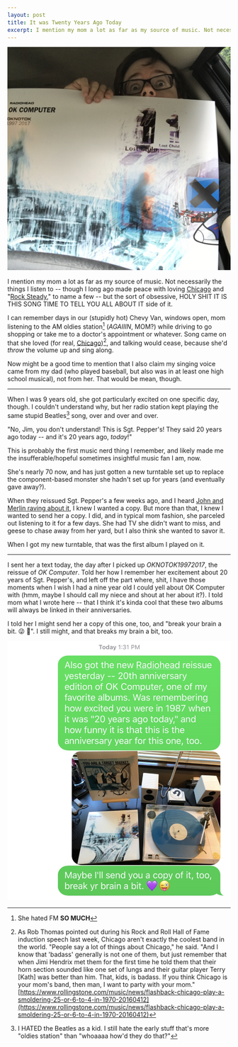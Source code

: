 ```yaml
---
layout: post
title: It was Twenty Years Ago Today
excerpt: I mention my mom a lot as far as my source of music. Not necessarily the things I listen to, but the obsessive side of it.
---
```


<img alt="me and a giant OKNOTOK19972017 poster" src="https://raw.githubusercontent.com/jwithington/jwithington.github.io/master/images/070817-radiohead-poster.jpg">

I mention my mom a lot as far as my source of music. Not necessarily the things I listen to -- though I long ago made peace with loving [Chicago][Chicago] and "[Rock Steady][whispers]," to name a few -- but the sort of obsessive, HOLY SHIT IT IS THIS SONG TIME TO TELL YOU ALL ABOUT IT side of it.

I can remember days in our (stupidly hot) Chevy Van, windows open, mom listening to the AM oldies station[^1] (*AGAIIIN*, MOM?) while driving to go shopping or take me to a doctor's appointment or whatever. Song came on that she loved (for real, [Chicago][Chicago2])[^2], and talking would cease, because she'd *throw* the volume up and sing along.

Now might be a good time to mention that I also claim my singing voice came from my dad (who played baseball, but also was in at least one high school musical), not from her. That would be mean, though.

***

When I was 9 years old, she got particularly excited on one specific day, though.  I couldn't understand why, but her radio station kept playing the same stupid Beatles[^3] song, over and over and over.

"No, Jim, you don't understand!  This is Sgt. Pepper's! They said 20 years ago today -- and it's 20 years ago, *today*!"

This is probably the first music nerd thing I remember, and likely made me the insufferable/hopeful sometimes insightful music fan I am, now.

She's nearly 70 now, and has just gotten a new turntable set up to replace the component-based monster she hadn't set up for years (and eventually gave away?).

When they reissued Sgt. Pepper's a few weeks ago, and I heard [John and Merlin raving about it][ROTL], I knew I wanted a copy. But more than that, I knew I wanted to send her  a copy. I did, and in typical mom fashion, she parceled out listening to it for a few days.  She had TV she didn't want to miss, and geese to chase away from her yard, but I also think she wanted to savor it.

When I got my new turntable, that was the first album I played on it.

***

I sent her a text today, the day after I picked up *OKNOTOK19972017*, the reissue of *OK Computer*.  Told her how I remember her excitement about 20 years of Sgt. Pepper's, and left off the part where, shit, I have those moments when I wish I had a nine year old I could yell about OK Computer with (hmm, maybe I should call my niece and shout at her about it?). I told mom what I wrote here -- that I think it's kinda cool that these two albums will always be linked in their anniversaries.

I told her I might send her a copy of this one, too, and "break your brain a bit. 😜 💜". I still might, and that breaks my brain a bit, too.

<img alt="texts between me and my mom" src="https://raw.githubusercontent.com/jwithington/jwithington.github.io/master/images/070817-mom-radiohead-text.jpg">

[Chicago]: https://www.youtube.com/watch?v=iUAYeN3Rp2E
[Chicago2]: http://www.guitarplayer.com/artists/1013/hear-terry-kaths-isolated-guitar-from-chicagos-25-or-6-to-4/56811
[whispers]: https://www.youtube.com/watch?v=rPJz3syNbtE&list=RDrPJz3syNbtE
[ROTL]: http://www.merlinmann.com/roderick/ep-247-george-martins-butt.html

[^1]: She hated FM **SO MUCH**
[^2]: As Rob Thomas pointed out during his Rock and Roll Hall of Fame induction speech last week, Chicago aren't exactly the coolest band in the world. "People say a lot of things about Chicago," he said. "And I know that 'badass' generally is not one of them, but just remember that when Jimi Hendrix met them for the first time he told them that their horn section sounded like one set of lungs and their guitar player Terry [Kath] was better than him. That, kids, is badass. If you think Chicago is your mom's band, then man, I want to party with your mom." [https://www.rollingstone.com/music/news/flashback-chicago-play-a-smoldering-25-or-6-to-4-in-1970-20160412](https://www.rollingstone.com/music/news/flashback-chicago-play-a-smoldering-25-or-6-to-4-in-1970-20160412)
[^3]: I HATED the Beatles as a kid. I still hate the early stuff that's more "oldies station" than "whoaaaa how'd they do that?"
